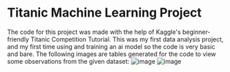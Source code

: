 # Titanic Machine Learning Project
The code for this project was made with the help of Kaggle's beginner-friendly Titanic Competition Tutorial. This was my first data analysis project, and my first time using and training an ai model so the code is very basic and bare.
The following images are tables generated for the code to view some observations from the given dataset:
![image](https://github.com/user-attachments/assets/87752ca0-91e3-4e8a-94a4-06ad5bb8f6c0)
![image](https://github.com/user-attachments/assets/1ea42cab-c6d1-4048-a3d1-c3e102d928e2)
